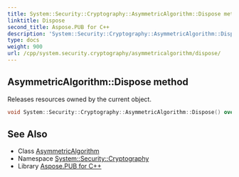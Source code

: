 ```yaml
---
title: System::Security::Cryptography::AsymmetricAlgorithm::Dispose method
linktitle: Dispose
second_title: Aspose.PUB for C++
description: 'System::Security::Cryptography::AsymmetricAlgorithm::Dispose method. Releases resources owned by the current object in C++.'
type: docs
weight: 900
url: /cpp/system.security.cryptography/asymmetricalgorithm/dispose/
---
```

## AsymmetricAlgorithm::Dispose method


Releases resources owned by the current object.

```cpp
void System::Security::Cryptography::AsymmetricAlgorithm::Dispose() override
```

## See Also

* Class [AsymmetricAlgorithm](../)
* Namespace [System::Security::Cryptography](../../)
* Library [Aspose.PUB for C++](../../../)
